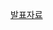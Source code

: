 <a href="https://velog.io/@jeonsangmin_/1.1.4-%EC%98%B5%EC%A0%80%EB%B2%84-%ED%8C%A8%ED%84%B4-1.1.6-%EC%9D%B4%ED%84%B0%EB%A0%88%EC%9D%B4%ED%84%B0-%ED%8C%A8%ED%84%B4">발표자료</a>
